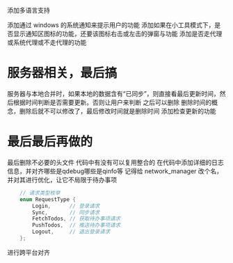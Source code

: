 添加多语言支持

添加通过 windows 的系统通知来提示用户的功能
添加如果在小工具模式下，是否显示通知区图标的功能，还要该图标右击或左击的弹窗与功能
添加是否走代理或系统代理或不走代理的功能

# 服务器相关，最后搞
服务器与本地合并时，如果本地的数据含有“已同步”，则直接看最后更新时间，然后根据时间判断是否需要更新。否则让用户来判断
之后可以删除 删除时间的概念，删除后就不可以修改了，最后修改时间就是删除时间
添加检查更新的功能

# 最后最后再做的
最后删除不必要的头文件
代码中有没有可以复用整合的
在代码中添加详细的日志信息，并对齐哪些是qdebug哪些是qinfo等
记得给 network_manager 改个名，并对其进行优化，让它不局限于待办事项

```cpp
    // 请求类型枚举
    enum RequestType {
        Login,      // 登录请求
        Sync,       // 同步请求
        FetchTodos, // 获取待办事项请求
        PushTodos,  // 推送待办事项请求
        Logout,     // 退出登录请求
    };
```

进行跨平台对齐